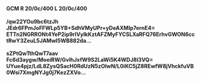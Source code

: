 #### GCM R 20/0c/400 L 20/0c/400
**/qw22YOu9bc6tzJh**<br/>**JEdr6FPmJoFFWLp5YB+SdhVMyUPr+yDeAXMlp7ernE4=**<br/>**ETTn2NGRRONt4YeP2ip9rIVylkKztAFZMyFYCSLXaRFQ76ErhvGWON6cctRwY3ZeuL5JAMwI5WB882da...**<br/><br/>
**sZPtQwTthQwT7aav**<br/>**Fc6d3aygw/MoeiRW/GvlhJxfW9S2LaWi5K4WDJ8I3VQ=**<br/>**UYue4pjz/LdL8ZysQSacH0RdUzN5zOlwN/L0iKC5jZ8REwfW8jVhckfuVB0Wsi7XmgNYJg0j7KezZXVo...**